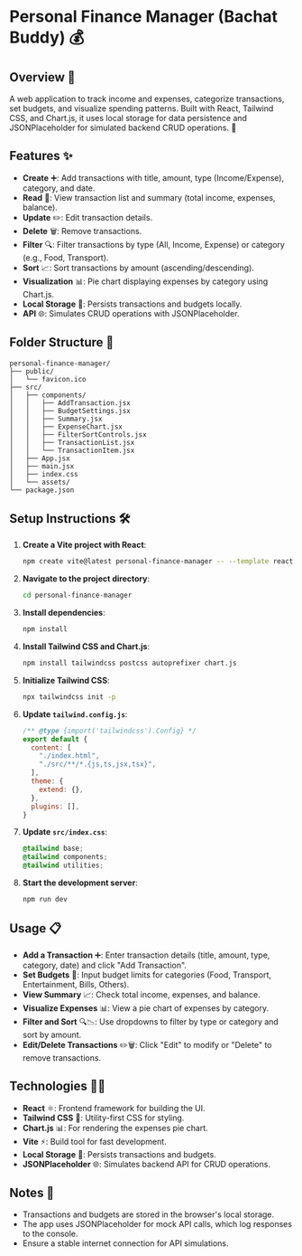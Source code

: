 # Personal Finance Manager (Bachat Buddy) 💰

## Overview 📝

A web application to track income and expenses, categorize transactions, set budgets, and visualize spending patterns. Built with React, Tailwind CSS, and Chart.js, it uses local storage for data persistence and JSONPlaceholder for simulated backend CRUD operations. 🚀

## Features ✨

- **Create** ➕: Add transactions with title, amount, type (Income/Expense), category, and date.
- **Read** 📖: View transaction list and summary (total income, expenses, balance).
- **Update** ✏️: Edit transaction details.
- **Delete** 🗑️: Remove transactions.
- **Filter** 🔍: Filter transactions by type (All, Income, Expense) or category (e.g., Food, Transport).
- **Sort** 📈: Sort transactions by amount (ascending/descending).
- **Visualization** 📊: Pie chart displaying expenses by category using Chart.js.
- **Local Storage** 💾: Persists transactions and budgets locally.
- **API** 🌐: Simulates CRUD operations with JSONPlaceholder.

## Folder Structure 📂

```
personal-finance-manager/
├── public/
│   └── favicon.ico
├── src/
│   ├── components/
│   │   ├── AddTransaction.jsx
│   │   ├── BudgetSettings.jsx
│   │   ├── Summary.jsx
│   │   ├── ExpenseChart.jsx
│   │   ├── FilterSortControls.jsx
│   │   ├── TransactionList.jsx
│   │   └── TransactionItem.jsx
│   ├── App.jsx
│   ├── main.jsx
│   ├── index.css
│   └── assets/
└── package.json
```

## Setup Instructions 🛠️

1. **Create a Vite project with React**:
    
    ```bash
    npm create vite@latest personal-finance-manager -- --template react
    ```
    
2. **Navigate to the project directory**:
    
    ```bash
    cd personal-finance-manager
    ```
    
3. **Install dependencies**:
    
    ```bash
    npm install
    ```
    
4. **Install Tailwind CSS and Chart.js**:
    
    ```bash
    npm install tailwindcss postcss autoprefixer chart.js
    ```
    
5. **Initialize Tailwind CSS**:
    
    ```bash
    npx tailwindcss init -p
    ```
    
6. **Update `tailwind.config.js`**:
    
    ```javascript
    /** @type {import('tailwindcss').Config} */
    export default {
      content: [
        "./index.html",
        "./src/**/*.{js,ts,jsx,tsx}",
      ],
      theme: {
        extend: {},
      },
      plugins: [],
    }
    ```
    
7. **Update `src/index.css`**:
    
    ```css
    @tailwind base;
    @tailwind components;
    @tailwind utilities;
    ```
    
8. **Start the development server**:
    
    ```bash
    npm run dev
    ```
    

## Usage 📋

- **Add a Transaction** ➕: Enter transaction details (title, amount, type, category, date) and click "Add Transaction".
- **Set Budgets** 💸: Input budget limits for categories (Food, Transport, Entertainment, Bills, Others).
- **View Summary** 📈: Check total income, expenses, and balance.
- **Visualize Expenses** 📊: View a pie chart of expenses by category.
- **Filter and Sort** 🔍📉: Use dropdowns to filter by type or category and sort by amount.
- **Edit/Delete Transactions** ✏️🗑️: Click "Edit" to modify or "Delete" to remove transactions.

## Technologies 🧑‍💻

- **React** ⚛️: Frontend framework for building the UI.
- **Tailwind CSS** 🎨: Utility-first CSS for styling.
- **Chart.js** 📊: For rendering the expenses pie chart.
- **Vite** ⚡: Build tool for fast development.
- **Local Storage** 💾: Persists transactions and budgets.
- **JSONPlaceholder** 🌐: Simulates backend API for CRUD operations.

## Notes 📌

- Transactions and budgets are stored in the browser's local storage.
- The app uses JSONPlaceholder for mock API calls, which log responses to the console.
- Ensure a stable internet connection for API simulations.
